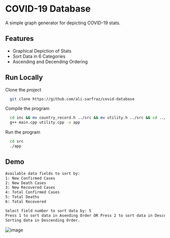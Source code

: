 # COVID-19 Database
A simple graph generator for depicting COVID-19 stats.

## Features

- Graphical Depiction of Stats
- Sort Data in 6 Categories
- Ascending and Decending Ordering

## Run Locally

Clone the project

```bash
  git clone https://github.com/ali-sarfraz/covid-database
```

Compile the program

```bash
  cd inc && mv country_record.h ../src && mv utility.h ../src && cd ../src
  g++ main.cpp utility.cpp -o app
```

Run the program

```bash
  cd src
  ./app
```

## Demo

``` bash
Available data fields to sort by:
1: New Confirmed Cases
2: New Death Cases
3: New Recovered Cases  
4: Total Confirmed Cases  
5: Total Deaths          
6: Total Recovered         

Select field number to sort data by: 5      
Press 1 to sort data in Asending Order OR Press 2 to sort data in Descending Order: 2    
Sorting data in Descending Order.
```

![image](https://user-images.githubusercontent.com/98780551/152275771-e1f71725-38f4-4d82-8829-40a69d5f6953.png)  
